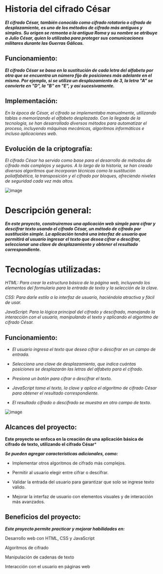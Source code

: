 
# Historia del cifrado César

***El cifrado César, también conocido como cifrado rotatorio o cifrado de desplazamiento, es uno de los métodos de cifrado más antiguos y simples. Su origen se remonta a la antigua Roma y su nombre se atribuye a Julio César, quien lo utilizaba para proteger sus comunicaciones militares durante las Guerras Gálicas.***

## Funcionamiento:

***_El cifrado César se basa en la sustitución de cada letra del alfabeto por otra que se encuentra un número fijo de posiciones más adelante en el mismo. Por ejemplo, si se utiliza un desplazamiento de 3, la letra "A" se convierte en "D", la "B" en "E", y así sucesivamente._***

## Implementación:

_En la época de César, el cifrado se implementaba manualmente, utilizando tablas o memorizando el alfabeto desplazado. Con la llegada de la tecnología, se han desarrollado diversos métodos para automatizar el proceso, incluyendo máquinas mecánicas, algoritmos informáticos e incluso aplicaciones web._

## Evolución de la criptografía:

_El cifrado César ha servido como base para el desarrollo de métodos de cifrado más complejos y seguros. A lo largo de la historia, se han creado diversos algoritmos que incorporan técnicas como la sustitución polialfabética, la transposición y el cifrado por bloques, ofreciendo niveles de seguridad cada vez más altos._

![image](https://github.com/user-attachments/assets/1457607f-a314-4062-b610-0a7b3fb3189c)




# Descripción general:

***_En este proyecto, construiremos una aplicación web simple para cifrar y descifrar texto usando el cifrado César, un método de cifrado por sustitución simple. La aplicación tendrá una interfaz de usuario que permitirá al usuario ingresar el texto que desea cifrar o descifrar, seleccionar una clave de desplazamiento y obtener el resultado correspondiente._***


# Tecnologías utilizadas:

_HTML: Para crear la estructura básica de la página web, incluyendo los elementos del formulario para la entrada de texto y la selección de la clave._

_CSS: Para darle estilo a la interfaz de usuario, haciéndola atractiva y fácil de usar._

_JavaScript: Para la lógica principal del cifrado y descifrado, manejando la interacción con el usuario, manipulando el texto y aplicando el algoritmo de cifrado César._

## Funcionamiento:

+ _El usuario ingresa el texto que desea cifrar o descifrar en un campo de entrada._

+ _Selecciona una clave de desplazamiento, que indica cuántas posiciones se desplazarán las letras del alfabeto para el cifrado._

+ _Presiona un botón para cifrar o descifrar el texto._

+ _JavaScript toma el texto, la clave y aplica el algoritmo de cifrado César para obtener el resultado correspondiente._

+ _El resultado cifrado o descifrado se muestra en otro campo de texto._


![image](https://github.com/user-attachments/assets/b0955ab3-f8d0-469c-840b-2067bee03ddf)


## Alcances del proyecto:

**Este proyecto se enfoca en la creación de una aplicación básica de cifrado de texto, utilizando el cifrado César***

***Se pueden agregar características adicionales, como:***

+ Implementar otros algoritmos de cifrado más complejos.

+ Permitir al usuario elegir entre cifrar o descifrar.

+ Validar la entrada del usuario para garantizar que solo se ingrese texto válido.

+ Mejorar la interfaz de usuario con elementos visuales y de interacción más avanzados.


## Beneficios del proyecto:

***Este proyecto permite practicar y mejorar habilidades en:***

Desarrollo web con HTML, CSS y JavaScript

Algoritmos de cifrado

Manipulación de cadenas de texto

Interacción con el usuario en páginas web




